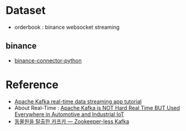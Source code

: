 

# Dataset
- orderbook : binance websocket streaming

## binance
- [binance-connector-python](https://github.com/binance/binance-connector-python)

# Reference
- [Apache Kafka real-time data streaming app tutorial](https://blog.logrocket.com/apache-kafka-real-time-data-streaming-app/)
- About Real-Time : [Apache Kafka is NOT Hard Real Time BUT Used Everywhere in Automotive and Industrial IoT](https://www.kai-waehner.de/blog/2021/01/04/apache-kafka-is-not-hard-real-time-industrial-iot-embedded-connected-vehicles-automotive/)
- [동물원을 탈출한 카프카 — Zookeeper-less Kafka](https://psm1782.medium.com/%EB%8F%99%EB%AC%BC%EC%9B%90%EC%9D%84-%ED%83%88%EC%B6%9C%ED%95%9C-%EC%B9%B4%ED%94%84%EC%B9%B4-zookeeper-less-kafka-a71cba58d5d9)
